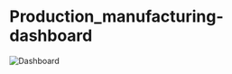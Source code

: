 # Production_manufacturing-dashboard

![Dashboard](https://github.com/user-attachments/assets/574a592e-5d60-49a9-810d-db44b4e235ff)
